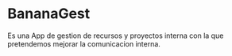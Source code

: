 # BananaGest
Es una App de gestion de recursos y proyectos interna con la que pretendemos mejorar la comunicacion interna.
